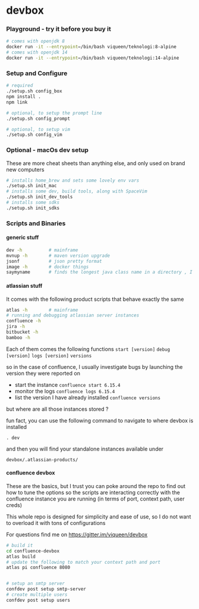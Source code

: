 # devbox

### Playground - try it before you buy it

```bash
# comes with openjdk 8
docker run -it --entrypoint=/bin/bash viqueen/teknologi:8-alpine
# comes with openjdk 14
docker run -it --entrypoint=/bin/bash viqueen/teknologi:14-alpine
```

### Setup and Configure
```bash
# required
./setup.sh config_box
npm install .
npm link

# optional, to setup the prompt line
./setup.sh config_prompt

# optional, to setup vim
./setup.sh config_vim
```

### Optional - macOs dev setup

These are more cheat sheets than anything else, and only used on brand new computers
```bash
# installs home_brew and sets some lovely env vars
./setup.sh init_mac
# installs some dev, build tools, along with SpaceVim
./setup.sh init_dev_tools
# installs some sdks
./setup.sh init_sdks
```

### Scripts and Binaries

#### generic stuff

```bash
dev -h          # mainframe
mvnup -h        # maven version upgrade
jsonf           # json pretty format
image -h        # docker things
saymyname       # finds the longest java class name in a directory , I was bored once so I wrote this
```

#### atlassian stuff

It comes with the following product scripts that behave exactly the same

```bash
atlas -h        # mainframe
# running and debugging atlassian server instances
confluence -h
jira -h
bitbucket -h
bamboo -h
```

Each of them comes the following functions
`start [version]`
`debug [version]`
`logs [version]`
`versions`

so in the case of confluence, I usually investigate bugs by launching the version they were reported on

* start the instance
`confluence start 6.15.4`
* monitor the logs
`confluence logs 6.15.4`
* list the version I have already installed
`confluence versions`

but where are all those instances stored ?

fun fact, you can use the following command to navigate to where devbox is installed

`. dev`

and then you will find your standalone instances available under

`devbox/.atlassian-products/`


#### confluence devbox

These are the basics, but I trust you can poke around the repo to find out how to tune the options so the scripts are
interacting correctly with the confluence instance you are running (in terms of port, context path, user creds)

This whole repo is designed for simplicity and ease of use, so I do not want to overload it with tons of configurations

For questions find me on https://gitter.im/viqueen/devbox

```bash
# build it
cd confluence-devbox
atlas build
# update the following to match your context path and port
atlas pi confluence 8080 


# setup an smtp server
confdev post setup smtp-server
# create multiple users
confdev post setup users
```

